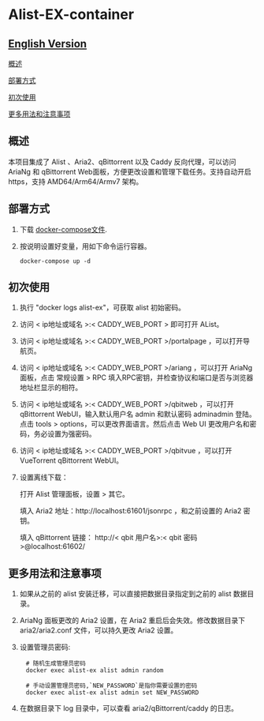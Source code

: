 # Alist-EX-container

## [English Version](README-en.md)


[概述](#概述)

[部署方式](#部署方式)

[初次使用](#初次使用)  

[更多用法和注意事项](#更多用法和注意事项)  


## 概述

本项目集成了 Alist 、Aria2、qBittorrent 以及 Caddy 反向代理，可以访问 AriaNg 和 qBittorrent Web面板，方便更改设置和管理下载任务。支持自动开启 https，支持 AMD64/Arm64/Armv7 架构。


## 部署方式

 1. 下载 [docker-compose文件](https://github.com/wy580477/Alist-EX-container/blob/main/docker-compose.yml). 

 2. 按说明设置好变量，用如下命令运行容器。

        docker-compose up -d


## 初次使用

1. 执行 "docker logs alist-ex"，可获取 alist 初始密码。
2. 访问 < ip地址或域名 >:< CADDY_WEB_PORT > 即可打开 AList。
3. 访问 < ip地址或域名 >:< CADDY_WEB_PORT >/portalpage ，可以打开导航页。
4. 访问 < ip地址或域名 >:< CADDY_WEB_PORT >/ariang ，可以打开 AriaNg 面板，点击 常规设置 > RPC 填入RPC密钥，并检查协议和端口是否与浏览器地址栏显示的相符。
5. 访问 < ip地址或域名 >:< CADDY_WEB_PORT >/qbitweb ，可以打开 qBittorrent WebUI，输入默认用户名 admin 和默认密码 adminadmin 登陆。点击 tools > options，可以更改界面语言。然后点击 Web UI 更改用户名和密码，务必设置为强密码。
6. 访问 < ip地址或域名 >:< CADDY_WEB_PORT >/qbitvue ，可以打开 VueTorrent qBittorrent WebUI。
7. 设置离线下载：

   打开 Alist 管理面板，设置 > 其它。
   
   填入 Aria2 地址：http://localhost:61601/jsonrpc ，和之前设置的 Aria2 密钥。
   
   填入 qBittorrent 链接： http://< qbit 用户名>:< qbit 密码 >@localhost:61602/


## 更多用法和注意事项

 1. 如果从之前的 alist 安装迁移，可以直接把数据目录指定到之前的 alist 数据目录。

 2. AriaNg 面板更改的 Aria2 设置，在 Aria2 重启后会失效。修改数据目录下 aria2/aria2.conf 文件，可以持久更改 Aria2 设置。

 3. 设置管理员密码: 

```
     # 随机生成管理员密码
     docker exec alist-ex alist admin random

     # 手动设置管理员密码,`NEW_PASSWORD`是指你需要设置的密码
     docker exec alist-ex alist admin set NEW_PASSWORD
```

 4. 在数据目录下 log 目录中，可以查看 aria2/qBittorrent/caddy 的日志。
